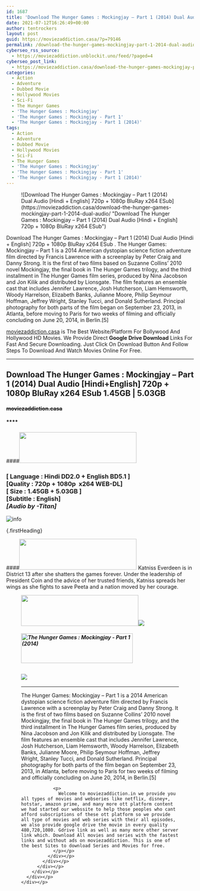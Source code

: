 ```yaml
---
id: 1687
title: 'Download The Hunger Games : Mockingjay – Part 1 (2014) Dual Audio [Hindi + English] 720p + 1080p BluRay x264 ESub'
date: 2021-07-12T16:26:49+00:00
author: tentrockers
layout: post
guid: https://moviezaddiction.casa/?p=79146
permalink: /download-the-hunger-games-mockingjay-part-1-2014-dual-audio-hindi-english-720p-1080p-bluray-x264-esub/
cyberseo_rss_source:
  - https://moviezaddiction.unblockit.uno/feed/?paged=4
cyberseo_post_link:
  - https://moviezaddiction.casa/download-the-hunger-games-mockingjay-part-1-2014-dual-audio/
categories:
  - Action
  - Adventure
  - Dubbed Movie
  - Hollywood Movies
  - Sci-Fi
  - The Hunger Games
  - 'The Hunger Games : Mockingjay'
  - 'The Hunger Games : Mockingjay - Part 1'
  - 'The Hunger Games : Mockingjay - Part 1 (2014)'
tags:
  - Action
  - Adventure
  - Dubbed Movie
  - Hollywood Movies
  - Sci-Fi
  - The Hunger Games
  - 'The Hunger Games : Mockingjay'
  - 'The Hunger Games : Mockingjay - Part 1'
  - 'The Hunger Games : Mockingjay - Part 1 (2014)'
---
```

<figure class="entry-thumbnail">![Download The Hunger Games : Mockingjay – Part 1 (2014) Dual Audio [Hindi + English] 720p + 1080p BluRay x264 ESub](https://moviezaddiction.casa/download-the-hunger-games-mockingjay-part-1-2014-dual-audio/ "Download The Hunger Games : Mockingjay – Part 1 (2014) Dual Audio [Hindi + English] 720p + 1080p BluRay x264 ESub") </figure> 

Download The Hunger Games : Mockingjay – Part 1 (2014) Dual Audio [Hindi + English] 720p + 1080p BluRay x264 ESub . The Hunger Games: Mockingjay – Part 1 is a 2014 American dystopian science fiction adventure film directed by Francis Lawrence with a screenplay by Peter Craig and Danny Strong. It is the first of two films based on Suzanne Collins’ 2010 novel Mockingjay, the final book in The Hunger Games trilogy, and the third installment in The Hunger Games film series, produced by Nina Jacobson and Jon Kilik and distributed by Lionsgate. The film features an ensemble cast that includes Jennifer Lawrence, Josh Hutcherson, Liam Hemsworth, Woody Harrelson, Elizabeth Banks, Julianne Moore, Philip Seymour Hoffman, Jeffrey Wright, Stanley Tucci, and Donald Sutherland. Principal photography for both parts of the film began on September 23, 2013, in Atlanta, before moving to Paris for two weeks of filming and officially concluding on June 20, 2014, in Berlin.[5]<sup id="cite_ref-S3Premiere_5-0" class="reference"></sup>

[moviezaddiction.casa](https://moviezaddiction.casa) is The Best Website/Platform For Bollywood And Hollywood HD Movies. We Provide Direct **Google Drive Download** Links For Fast And Secure Downloading. Just Click On Download Button And Follow Steps To Download And Watch Movies Online For Free.

* * *

## <span>Download The Hunger Games : Mockingjay – Part 1 (2014) Dual Audio [Hindi+English] 720p + 1080p BluRay x264 ESub 1.45GB | 5.03GB</span>

#### <span>~~moviezaddiction.casa~~</span>

#### ****

####<img loading="lazy" class="aligncenter" src="https:///moviezaddiction.casa/wp-content/uploads/2018/02/Media-Info.png?zoom=0.8099999785423279&resize=315%2C83&ssl=1" srcset="https://moviezaddiction.casa//wp-content/uploads/2018/02/Media-Info.png?zoom=0.8999999761581421&resize=315%2C83&ssl=1" width="315" height="83" /> 

### <span><span><strong>[ Language : Hindi DD2.0 + English BD5.1</strong>&nbsp;]</span><br /><span>[Quality : 720p + 1080p&nbsp; x264 WEB-DL]</span><br /><span>[ Size : 1.45GB + 5.03GB ]</span><br /><span>[Subtitle : English]<br /></span></span><span><em>[Audio by -Titan]<br /></em></span>  
<img src="https://i.imgur.com/AusysgD.png" alt="info" usemap="#workmap" /> </p> 

<map name="workmap">
  <area alt="imdb" coords="0,0,80,40" shape="rect" href="https://www.imdb.com/title/tt1951265/" target="_blank" />
  
  <area alt="youtube" coords="100,0,180,40" shape="rect" href="https://www.youtube.com/watch?v=3PkkHsuMrho" target="_blank" />
</map> {.firstHeading}

####<img loading="lazy" class="aligncenter" src="https://moviezaddiction.casa//wp-content/uploads/2018/02/Plot.jpeg?zoom=0.8099999785423279&resize=315%2C83&ssl=1" srcset="https://moviezaddiction.casa//wp-content/uploads/2018/02/Plot.jpeg?zoom=0.8999999761581421&resize=315%2C83&ssl=1" width="315" height="83" /> <span>Katniss Everdeen is in District 13 after she shatters the games forever. Under the leadership of President Coin and the advice of her trusted friends, Katniss spreads her wings as she fights to save Peeta and a nation moved by her courage.</span>

<div class="wp-block-image">
  <figure class="aligncenter is-resized"><img loading="lazy" class="aligncenter" src="https://i1.wp.com/moviezaddiction.casa/wp-content/uploads/2018/02/Screenshots-Button.png?zoom=0.8099999785423279&resize=315%2C83&ssl=1" srcset="https://moviezaddiction.casa//wp-content/uploads/2018/02/Screenshots-Button.png?zoom=0.8999999761581421&resize=315%2C83&ssl=1" width="315" height="83" /><img class="aligncenter" src="https://1.bp.blogspot.com/-RnzRbGxzMgg/YOxnubR7G_I/AAAAAAAAAHg/Vq5WFp6_Hi4SnU23mqJMe_Vqv_H9mXeBQCLcBGAsYHQ/s16000/The%2BHunger%2BGames%2BMockingjay%2B-%2BPart%2B1%2B%25282014%2529%2B1080p%2BBluRay%2Bx264%2B%255BHindi%2BDD2.0%2B%252B%2BEnglish%2BBD5.1%255D%2BESub%2B%255BWww.MoviezAddiction.Casa%255D.mkv.jpg" /> </p> 
  
  <h4 class="summary_text">
    <em><img loading="lazy" class="aligncenter" src="https://i2.wp.com/moviezaddiction.casa/wp-content/uploads/2018/02/Download-Button-1.png?zoom=0.8099999785423279&resize=300%2C80&ssl=1" srcset="https://i2.wp.com/moviezaddiction.casa/wp-content/uploads/2018/02/Download-Button-1.png?zoom=0.8999999761581421&resize=300%2C80&ssl=1" alt="The Hunger Games : Mockingjay - Part 1 (2014)" width="300" height="80" /></em>
  </h4>
  
  <h2>
    <img class="aligncenter" src="https://i.imgur.com/Ds7bb.gif" />
  </h2>
  
  <hr />
  
  <div class="mod" data-md="50" data-hveid="250" data-ved="0ahUKEwi-7dnvqo7WAhXLsFQKHTILBKEQkCkI-gEoAzAn">
    <div class="_cgc kno-fb-ctx" data-hveid="251" data-ved="0ahUKEwi-7dnvqo7WAhXLsFQKHTILBKEQziAI-wEoADAn">
      <div class="r-iH9cFH0n0MiE">
        <div class="mod" data-md="50" data-hveid="228" data-ved="0ahUKEwjniJq86tTWAhULK48KHU9mChkQkCkI5AEoBDAh">
          <div class="_cgc kno-fb-ctx" data-hveid="229" data-ved="0ahUKEwjniJq86tTWAhULK48KHU9mChkQziAI5QEoADAh">
            <div class="r-iwKCMzMr_HBQ">
              <div class="overviewContainer ng-star-inserted">
                <p>
                  The Hunger Games: Mockingjay – Part 1 is a 2014 American dystopian science fiction adventure film directed by Francis Lawrence with a screenplay by Peter Craig and Danny Strong. It is the first of two films based on Suzanne Collins’ 2010 novel Mockingjay, the final book in The Hunger Games trilogy, and the third installment in The Hunger Games film series, produced by Nina Jacobson and Jon Kilik and distributed by Lionsgate. The film features an ensemble cast that includes Jennifer Lawrence, Josh Hutcherson, Liam Hemsworth, Woody Harrelson, Elizabeth Banks, Julianne Moore, Philip Seymour Hoffman, Jeffrey Wright, Stanley Tucci, and Donald Sutherland. Principal photography for both parts of the film began on September 23, 2013, in Atlanta, before moving to Paris for two weeks of filming and officially concluding on June 20, 2014, in Berlin.[5]
                </p>
                
                <p>
                  Welcome to moviezaddiction.in we provide you all types of movies and webseries like netflix, disney+, hotstar, amazon prime, and many more ott platform content we had started our webssite to help those peoples who cant afford subscriptions of these ott platform so we provide all type of movies and web series with their all episodes, we also provide google drive the movie in every quality 480,720,1080. Gdrive link as well as many more other server link which. Download All movies and series with the fastest links and without ads on moviezaddiction. This is one of the best Sites to download Series and Movies for free.
                </p></p>
              </div></p>
            </div></p>
          </div></p>
        </div></p>
      </div></p>
    </div></p>
  </div></figure>
</div>